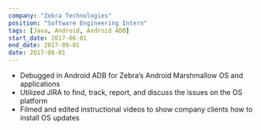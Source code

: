 ```yaml
---
company: "Zebra Technologies"
position: "Software Engineering Intern"
tags: [Java, Android, Android ADB]
start_date: 2017-06-01
end_date: 2017-09-01
date: 2017-06-01
---
```


* Debugged in Android ADB for Zebra’s Android Marshmallow OS and applications
* Utilized JIRA to find, track, report, and discuss the issues on the OS platform
* Filmed and edited instructional videos to show company clients how to install OS updates